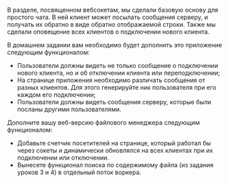 В разделе, посвященном вебсокетам, мы сделали базовую основу для простого чата. 
В ней клиент может посылать сообщения серверу, и получать их обратно в виде обратно отображаемой строки. 
Также мы сделали оповещение всех клиентов о подключении нового клиента.

В домашнем задании вам необходимо будет дополнить это приложение следующим функционалом:
* Пользователи должны видеть не только сообщение о подключении нового клиента, 
  но и об отключении клиента или переподключении;
* На странице приложения необходимо различать сообщения от разных клиентов. 
  Для этого генерируйте ник пользователя при его каждом его подключении;
* Пользователи должны видеть сообщения серверу, которые были посланы другими пользователями.
 
Дополните вашу веб-версию файлового менеджера следующим функционалом:
* Добавьте счетчик посетителей на странице, который работал бы через сокеты 
  и динамически обновлялся на всех клиентах при их подключении или отключении.
* Вынесете функционал поиска по содержимому файла (из задания уроков 3 и 4) в отдельный поток воркера.
